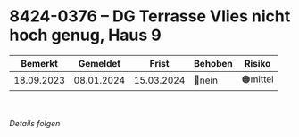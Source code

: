 # 8424-0376 &ndash; DG Terrasse Vlies nicht hoch genug, Haus 9

|Bemerkt|Gemeldet|Frist|Behoben|Risiko|
|---|---|---|---|---|
|18.09.2023|08.01.2024|15.03.2024|🔴nein|🟠mittel|

<br/><br/>
_Details folgen_